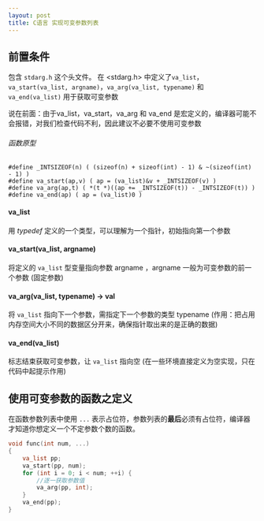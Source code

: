 ```yaml
---
layout: post
title: C语言 实现可变参数列表
---
```

## 前置条件
包含 `stdarg.h` 这个头文件。
在 <stdarg.h> 中定义了`va_list`，`va_start(va_list, argname)`，`va_arg(va_list, typename)` 和 `va_end(va_list)` 用于获取可变参数

说在前面：由于va_list，va_start，va_arg 和 va_end 是宏定义的，编译器可能不会报错，对我们检查代码不利，因此建议不必要不使用可变参数
######  函数原型
```
#define _INTSIZEOF(n) ( (sizeof(n) + sizeof(int) - 1) & ~(sizeof(int) - 1) )
#define va_start(ap,v) ( ap = (va_list)&v + _INTSIZEOF(v) )
#define va_arg(ap,t) ( *(t *)((ap += _INTSIZEOF(t)) - _INTSIZEOF(t)) )
#define va_end(ap) ( ap = (va_list)0 )
```

#### va_list
用 *typedef* 定义的一个类型，可以理解为一个指针，初始指向第一个参数
#### va_start(va_list, argname)
将定义的 `va_list` 型变量指向参数 argname ，argname 一般为可变参数的前一个参数 (固定参数)

#### va_arg(va_list, typename) -> val
将 `va_list` 指向下一个参数，需指定下一个参数的类型 typename (作用：把占用内存空间大小不同的数据区分开来，确保指针取出来的是正确的数据)

#### va_end(va_list)
标志结束获取可变参数，让 `va_list` 指向空 (在一些环境直接定义为空实现，只在代码中起提示作用)

## 使用可变参数的函数之定义
在函数参数列表中使用 `...` 表示占位符，参数列表的**最后**必须有占位符，编译器才知道你想定义一个不定参数个数的函数。

```C
void func(int num, ...)
{
	va_list pp;
	va_start(pp, num);
	for (int i = 0; i < num; ++i) {
		//逐一获取参数值
		va_arg(pp, int);
	}
	va_end(pp);
}
```
